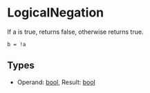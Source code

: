 
# LogicalNegation

If a is true, returns false, otherwise returns true.

```
b = !a
```

## Types

- Operand: [bool](/MdDocs/Types/Bool.md), Result: [bool](/MdDocs/Types/Bool.md)


